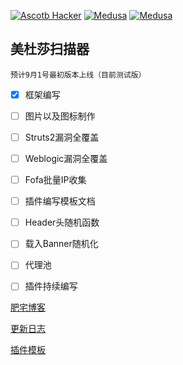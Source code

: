 
[![Ascotb Hacker](https://img.shields.io/badge/Ascotb-Medusa%20Scan-green)](https://github.com/Ascotbe/Medusa)
[![Medusa](https://img.shields.io/badge/Version-0.04-red)](https://github.com/Ascotbe/Medusa)
[![Medusa](https://img.shields.io/badge/LICENSE-GPL-ff69b4)](https://github.com/Ascotbe/Medusa)

美杜莎扫描器
-
    预计9月1号最初版本上线（目前测试版）

- [x] 框架编写
- [ ] 图片以及图标制作
- [ ] Struts2漏洞全覆盖
- [ ] Weblogic漏洞全覆盖
- [ ] Fofa批量IP收集
- [ ] 插件编写模板文档
- [ ] Header头随机函数
- [ ] 载入Banner随机化
- [ ] 代理池
- [ ] 插件持续编写


[肥宅博客](https://ascotbe.github.io)   


[更新日志](/UpDataLog/README.md)

[插件模板]()